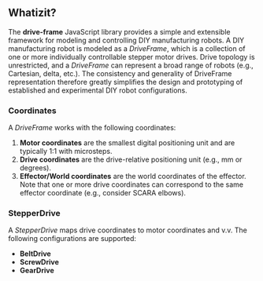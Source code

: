 ## Whatizit?
The **drive-frame** JavaScript library provides a simple and extensible 
framework for modeling and controlling DIY manufacturing robots. 
A DIY manufacturing robot is modeled as a <var>DriveFrame</var>,
which is a collection of one or more individually controllable
stepper motor drives. Drive topology is unrestricted, and
a <var>DriveFrame</var> can represent a broad range of robots
(e.g., Cartesian, delta, etc.). The consistency and generality of 
DriveFrame representation therefore greatly simplifies 
the design and prototyping of established and experimental DIY robot configurations. 

### Coordinates
A <var>DriveFrame</var> works with the following coordinates:

1. **Motor coordinates** are the smallest digital positioning unit and are typically 1:1 with microsteps.
1. **Drive coordinates** are the drive-relative positioning unit (e.g., mm or degrees).
1. **Effector/World coordinates** are the world coordinates of the effector. Note that one or more drive coordinates can correspond to the same effector coordinate (e.g., consider SCARA elbows).


### StepperDrive
A <var>StepperDrive</var> maps drive coordinates to motor coordinates and v.v. 
The following configurations are supported:

* **BeltDrive**
* **ScrewDrive**
* **GearDrive**
